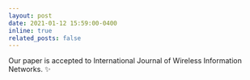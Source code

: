 ```yaml
---
layout: post
date: 2021-01-12 15:59:00-0400
inline: true
related_posts: false
---
```


Our paper is accepted to International Journal of Wireless Information Networks. :sparkles:
